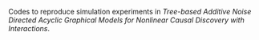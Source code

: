 Codes to reproduce simulation experiments in *Tree-based Additive Noise Directed Acyclic Graphical Models for Nonlinear Causal Discovery with Interactions*.
